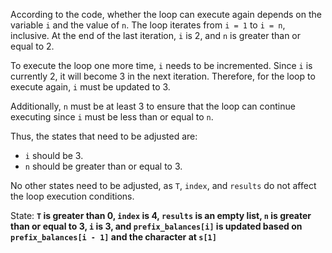 According to the code, whether the loop can execute again depends on the variable `i` and the value of `n`. The loop iterates from `i = 1` to `i = n`, inclusive. At the end of the last iteration, `i` is 2, and `n` is greater than or equal to 2. 

To execute the loop one more time, `i` needs to be incremented. Since `i` is currently 2, it will become 3 in the next iteration. Therefore, for the loop to execute again, `i` must be updated to 3. 

Additionally, `n` must be at least 3 to ensure that the loop can continue executing since `i` must be less than or equal to `n`.

Thus, the states that need to be adjusted are:
- `i` should be 3.
- `n` should be greater than or equal to 3.

No other states need to be adjusted, as `T`, `index`, and `results` do not affect the loop execution conditions.

State: **`T` is greater than 0, `index` is 4, `results` is an empty list, `n` is greater than or equal to 3, `i` is 3, and `prefix_balances[i]` is updated based on `prefix_balances[i - 1]` and the character at `s[1]`**
